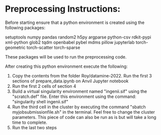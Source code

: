 
# Preprocessing Instructions:

Before starting ensure that a python environment is created using the following packages:

setuptools numpy pandas random2 h5py argparse python-csv  rdkit-pypi xml-python glob2 tqdm openbabel
pybel mdms pillow jupyterlab torch-geometric torch-scatter torch-sparse

These packages will be used to run the preprocessing code.

After creating this python environment execute the following:
 
1. Copy the contents from the folder Roy/datamine-2022. Run the first 3 sections of prepare_data.ipynb on Anvil Jupyter notebook
2. Run the first 2 cells of section 4
3. Build a virtual singularity environment named "ingenii.sif" using the "scratch.def" file. Enter this environment using the command: "singularity shell ingenii.sif"
4. Run the third cell in the cluster by executing the command "sbatch myjobsubmissionfile.sh" in the terminal. Feel free to change the cluster parameters. This piece of code can also be run as is but will take a long time to complete.
5. Run the last two steps

